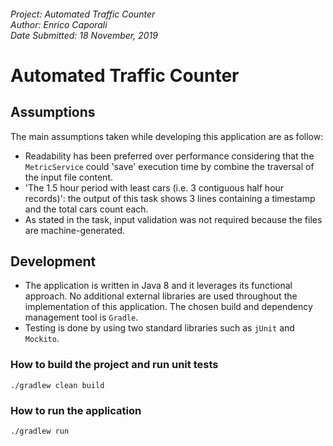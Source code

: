 ###### Project: Automated Traffic Counter <br/> Author: Enrico Caporali <br/> Date Submitted: 18 November, 2019

# Automated Traffic Counter

## Assumptions
The main assumptions taken while developing this application are as follow:

- Readability has been preferred over performance considering that the `MetricService` could 'save' execution time by combine
the traversal of the input file content.   
- 'The 1.5 hour period with least​ cars (i.e. 3 contiguous half hour records)': the output of this task shows 3 lines containing
a timestamp and the total cars count each.
- As stated in the task, input validation was not required because the files are machine-generated.

## Development
- The application is written in Java 8 and it leverages its functional approach. No additional external libraries are used throughout the implementation 
  of this application. The chosen build and dependency management tool is `Gradle`.
- Testing is done by using two standard libraries such as `jUnit` and `Mockito`.

### How to build the project and run unit tests
```
./gradlew clean build
```

### How to run the application
```
./gradlew run
```
